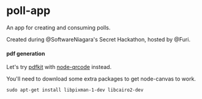poll-app
========

An app for creating and consuming polls.

Created during @SoftwareNiagara's Secret Hackathon, hosted by @Furi.

#### pdf generation

Let's try [pdfkit](http://pdfkit.org) with
[node-qrcode](https://github.com/soldair/node-qrcode) instead.

You'll need to download some extra packages to get node-canvas to work.

    sudo apt-get install libpixman-1-dev libcairo2-dev
